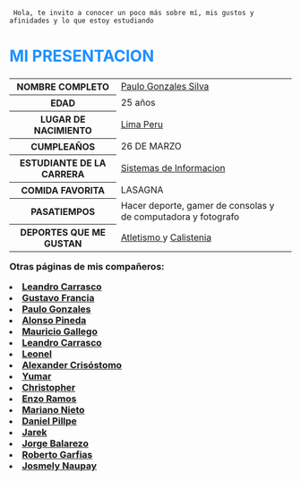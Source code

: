 <!DOCTYPE html>
<html>
<head>
     
     Hola, te invito a conocer un poco más sobre mí, mis gustos y afinidades y lo que estoy estudiando
</head> 
<body>
<h3><h1 style="color:DodgerBlue;">MI PRESENTACION</h1><h3>
<table>
  <tr>
    <th>NOMBRE COMPLETO</th>
    <td> <a href ="https://www.instagram.com/paulo.g.silva_/?hl=es-la">Paulo Gonzales Silva</a>
    
  </tr>
  <tr>
    <th>EDAD</th>
    <td>25 años</td>
    
  </tr>
  <tr>
    <th>LUGAR DE NACIMIENTO</th>
    <td> <a href ="https://es.wikipedia.org/wiki/Lima">Lima Peru</td></a>

  </tr>
  <tr>
    <th>CUMPLEAÑOS</th>
    <td>26 DE MARZO</td>
   
  </tr>
  <tr>
    <th>ESTUDIANTE DE LA CARRERA</th>
    <td> <a href ="https://facultades.usil.edu.pe/ingenieria/carrera/ingenieria-de-sistemas-de-informacion">Sistemas de Informacion</td></a>
   
  </tr>
  <tr>
    <th>COMIDA FAVORITA</th>
    <td>LASAGNA</td>
    
  </tr>
  <tr>
    <th>PASATIEMPOS</th>
    <td>Hacer deporte, gamer de consolas y de computadora y fotografo</td>
       
   </tr>
   <tr>
    <th>DEPORTES QUE ME GUSTAN</th>
    <td> <a href ="https://es.wikipedia.org/wiki/Atletismo">Atletismo </a> y <a href ="https://es.wikipedia.org/wiki/Calistenia">Calistenia</td></a>
    
    
  </tr>
  <tr>
      
</table>
     <p> Otras páginas de mis compañeros: </p>  
   
   <li><a href="https://xleandrox10x.github.io/Leandro-Carrasco-Mallma/">Leandro Carrasco</a></li>
                    <li><a href="https://gustavofranciaalfaro.netlify.app/">Gustavo Francia</a></li>
                  <li>  <a href="https://paulogonzalessilva.netlify.app">Paulo Gonzales</a></li>
                    
                
<li><a size="20" href="https://alonsomipaginaweb.netlify.app/   " target="_blank">Alonso Pineda </a></li>
              <li><a href="https://mauriciogallegos.netlify.app/" target="_blank">Mauricio Gallego </a></li>
              <li><a href="https://xleandrox10x.github.io/Leandro-Carrasco-Mallma/" target="_blank">Leandro Carrasco </a></li>
              <li><a href="https://leonelleodolfocampuzanodiestra.000webhostapp.com/" target="_blank">Leonel </a></li>
              <li><a href="https://alexander-crisostomo.netlify.app" target="_blank">Alexander Crisóstomo </a></li>
              <li><a href="https://systemmanrique97.000webhostapp.com/" target="_blank">Yumar </a></li>
              <li><a href="https://christopher-antonio-pillihuaman.netlify.app" target="_blank">Christopher </a></li>
              <li><a href="https://enzoluisramosgandarillas.netlify.app/" target="_blank">Enzo Ramos </a></li>
              <li><a href="https://nieto21.github.io/MiPerfil/" target="_blank">Mariano Nieto </a></li>
              <li><a href="https://henrydanielpillpelagos.netlify.app/" target="_blank">Daniel Pillpe </a></li>
              <li><a href="https://alianzasdeljarek.netlify.app/" target="_blank">Jarek </a></li>
              <li><a href="https://jorgeebalarezocardenas.000webhostapp.com" target="_blank">Jorge Balarezo </a></li>
              <li><a href="https://robertogarfias.netlify.app/" target="_blank">Roberto Garfias </a></li>
              <li><a href="https://cris0203nh.wixsite.com/misitio" target="_blank">Josmely Naupay</a></li>

        
</body>
  

</html>
